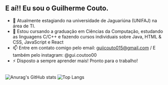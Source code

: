 ## E aí!! Eu sou o Guilherme Couto.

- 🔭 Atualmente estagiando na universidade de Jaguariúna (UNIFAJ) na área de TI.
- 🌱 Estou cursando a graduação em Ciências da Computação, estudando as linguagens C/C++ e fazendo cursos individuais sobre Java, HTML & CSS, JavaScript e React 
- 📫 Entre em contato comigo pelo email: guiicouto015@gmail.com / E também pelo instagram: @gui.coutoo00
- ⚡ Disposto a sempre aprender mais! Pronto para o trabalho!
##
![Anurag's GitHub stats](https://github-readme-stats.vercel.app/api?username=guiicouto01&show_icons=true&theme=gruvbox)
![Top Langs](https://github-readme-stats.vercel.app/api/top-langs/?username=guiicouto01&layout=compact&theme=gruvbox)
